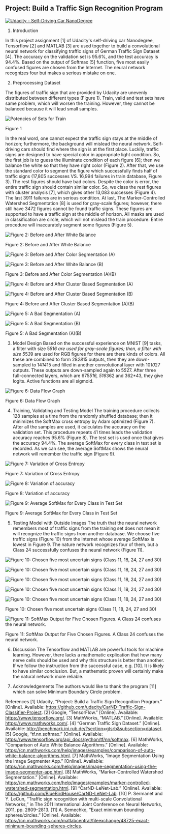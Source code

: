 ## Project: Build a Traffic Sign Recognition Program
[![Udacity - Self-Driving Car NanoDegree](https://s3.amazonaws.com/udacity-sdc/github/shield-carnd.svg)](http://www.udacity.com/drive)

1. 	Introduction

In this project assignment [1] of Udacity's self-driving car Nanodegree, Tensorflow [2] and MATLAB [3] are used together to build a convolutional neural network for classifying traffic signs of German Traffic Sign Dataset [4]. The accuracy on the validation set is 95.6%, and the test accuracy is 94.4%. Based on the output of Softmax [5] function, five most easily confused figures are chosen from the Internet. The neural network recognizes four but makes a serious mistake on one.

2.	Preprocessing Dataset

The figures of traffic sign that are provided by Udacity are unevenly distributed between different types (Figure 1). Train, valid and test sets have same problem, which will worsen the training. However, they cannot be balanced because it will lead small samples. 

![Potencies of Sets for Train](./WriteUpMarkDownFiles/image001.png)

Figure 1

In the real word, one cannot expect the traffic sign stays at the middle of horizon; furthermore, the background will mislead the neural network. Self-driving cars should find where the sign is at the first place. Luckily, traffic signs are designed to have special color in appropriate light condition. So, the first job is to guess the illuminate condition of each figure [6]; then we balance the white so that they have right color (Figure 2). After that, we use the standard color to segment the figure which successfully finds half of traffic signs (17,805 successes VS. 16,994 failures in train database, Figure 3). The rest figures should have bad colors. Despite the color is error, the entire traffic sign should contain similar color. So, we class the rest figures with cluster analysis [7], which gives other 13,083 successes (Figure 4). The last 3911 failures are in serious condition. At last, The Marker-Controlled Watershed Segmentation [8] is used for gray-scale figures; however, there still have 3472 figures cannot be found traffic signs. These figures are supported to have a traffic sign at the middle of horizon. All masks are used in classification are circle, which will not mislead the train procedure. Entire procedure will inaccurately segment some figures (Figure 5).

![Figure 2: Before and After White Balance](./WriteUpMarkDownFiles/image002.png)

Figure 2: Before and After White Balance

![Figure 3: Before and After Color Segmentation (A)](./WriteUpMarkDownFiles/image003.png)

![Figure 3: Before and After White Balance (B)](./WriteUpMarkDownFiles/image004.png)

Figure 3: Before and After Color Segmentation (A)(B)

![Figure 4: Before and After Cluster Based Segmentation (A)](./WriteUpMarkDownFiles/image005.png)

![Figure 4: Before and After Cluster Based Segmentation (B)](./WriteUpMarkDownFiles/image006.png)

Figure 4: Before and After Cluster Based Segmentation (A)(B)

![Figure 5: A Bad Segmentation (A)](./WriteUpMarkDownFiles/image007.png)

![Figure 5: A Bad Segmentation (B)](./WriteUpMarkDownFiles/image008.png)

Figure 5: A Bad Segmentation (A)(B)

3.	Model Design
Based on the successful experience on MNIST [9] tasks, a filter with size 5*5*1*6 are used for gray-scale figures; then, a filter with size 5*5*3*9 are used for RGB figures for there are there kinds of colors. All these are combined to form 28*28*15 outputs, then they are down-sampled to 14*14*15 and filled in another convolutional layer with 10*10*27 outputs. These outputs are down-sampled again to 5*5*27. After three full-connected layers, which are 675*516, 516*362 and 362*43, they give logits. Active functions are all sigmoid. 

![Figure 6: Data Flow Graph](./WriteUpMarkDownFiles/image009.png)

Figure 6: Data Flow Graph

4.	Training, Validating and Testing Model
The training procedure collects 128 samples at a time from the randomly shuffled database; then it minimizes the SoftMax cross entropy by Adam optimized (Figure 7). After all the samples are used, it calculates the accuracy on the validation set. This procedure repeats 41 times leads the validation accuracy reaches 95.6% (Figure 8). The test set is used once that gives the accuracy 94.4%. The average SoftMax for every class in test set is recorded. As we can see, the average SoftMax shows the neural network will remember the traffic sign (Figure 9). 

![Figure 7: Variation of Cross Entropy](./WriteUpMarkDownFiles/image010.png)

Figure 7: Variation of Cross Entropy

![Figure 8: Variation of accuracy](./WriteUpMarkDownFiles/image011.png)

Figure 8: Variation of accuracy

![Figure 9: Average SoftMax for Every Class in Test Set](./WriteUpMarkDownFiles/image012.png)

Figure 9: Average SoftMax for Every Class in Test Set

5.	Testing Model with Outside Images
The truth that the neural network remembers most of traffic signs from the training set does not mean it will recognize the traffic signs from another database. We choose five traffic signs (Figure 10) from the Internet whose average SoftMax is lowest in Figure 9. The nature network recognizes four of them, but a Class 24 successfully confuses the neural network (Figure 11). 

![Figure 10: Chosen five most uncertain signs (Class 11, 18, 24, 27 and 30)](./WriteUpMarkDownFiles/image013.png)

![Figure 10: Chosen five most uncertain signs (Class 11, 18, 24, 27 and 30)](./WriteUpMarkDownFiles/image014.png)

![Figure 10: Chosen five most uncertain signs (Class 11, 18, 24, 27 and 30)](./WriteUpMarkDownFiles/image015.png)

![Figure 10: Chosen five most uncertain signs (Class 11, 18, 24, 27 and 30)](./WriteUpMarkDownFiles/image016.png)

![Figure 10: Chosen five most uncertain signs (Class 11, 18, 24, 27 and 30)](./WriteUpMarkDownFiles/image017.png)

Figure 10: Chosen five most uncertain signs (Class 11, 18, 24, 27 and 30)

![Figure 11: SoftMax Output for Five Chosen Figures. A Class 24 confuses the neural network.](./WriteUpMarkDownFiles/image018.png)

Figure 11: SoftMax Output for Five Chosen Figures. A Class 24 confuses the neural network.

6.	Discussion
The Tensorflow and MATLAB are powerful tools for machine learning. However, there lacks a mathematic explication that how many nerve cells should be used and why this structure is better than another. If we follow the instruction from the successful case, e.g. [10]. It is likely to have similar conclusion. But, a mathematic proven will certainly make the natural network more reliable. 

7.	Acknowledgements
The authors would like to thank the program [11] which can solve Minimum Boundary Circle problem.

References
[1]	Udacity, “Project: Build a Traffic Sign Recognition Program.” [Online]. Available: https://github.com/udacity/CarND-Traffic-Sign-Classifier-Project.
[2]	Google, “TensorFlow.” [Online]. Available: https://www.tensorflow.org/.
[3]	MathWorks, “MATLAB.” [Online]. Available: https://www.mathworks.com/.
[4]	“German Traffic Sign Dataset.” [Online]. Available: http://benchmark.ini.rub.de/?section=gtsrb&subsection=dataset.
[5]	Google, “tf.nn.softmax.” [Online]. Available: https://www.tensorflow.org/api_docs/python/tf/nn/softmax.
[6]	MathWorks, “Comparison of Auto White Balance Algorithms.” [Online]. Available: https://cn.mathworks.com/help/images/examples/comparison-of-auto-white-balance-algorithms.html.
[7]	MathWorks, “Image Segmentation Using the Image Segmenter App.” [Online]. Available: https://cn.mathworks.com/help/images/image-segmentation-using-the-image-segmenter-app.html.
[8]	MathWorks, “Marker-Controlled Watershed Segmentation.” [Online]. Available: https://cn.mathworks.com/help/images/examples/marker-controlled-watershed-segmentation.html.
[9]	“CarND-LeNet-Lab.” [Online]. Available: https://github.com/BlueBirdHouse/CarND-LeNet-Lab.
[10]	P. Sermanet and Y. LeCun, “Traffic sign recognition with multi-scale Convolutional Networks,” in The 2011 International Joint Conference on Neural Networks, 2011, pp. 2809–2813.
[11]	A. Semechko, “Exact minimum bounding spheres/circles.” [Online]. Available: https://cn.mathworks.com/matlabcentral/fileexchange/48725-exact-minimum-bounding-spheres-circles.

